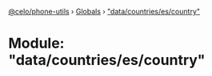 [@celo/phone-utils](../README.md) › [Globals](../globals.md) › ["data/countries/es/country"](_data_countries_es_country_.md)

# Module: "data/countries/es/country"


